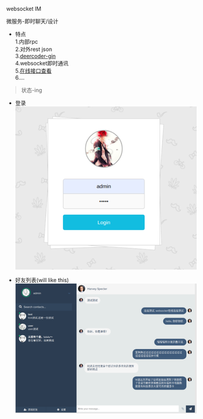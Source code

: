 websocket IM  

微服务-即时聊天/设计  

- 特点  
1.内部rpc  
2.对外rest json  
3.[deercoder-gin](https://github.com/dreamlu/deercoder-gin)  
4.websocket即时通讯  
5.[在线接口查看](https://www.eolinker.com/#/share/index?shareCode=jH4ISr)  
6....  

> 状态-ing  

- 登录  
![login html](common-srv/static/img/login.png)  

- 好友列表(will like this)
![](common-srv/static/img/chat.png)  
